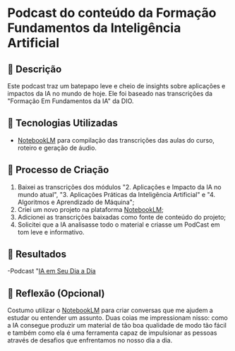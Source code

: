 # Podcast do conteúdo da Formação Fundamentos da Inteligência Artificial

## 📒 Descrição
Este podcast traz um batepapo leve e cheio de insights sobre aplicações e impactos da IA no mundo de hoje. Ele foi baseado nas transcrições da "Formação Em Fundamentos da IA" da DIO.

## 🤖 Tecnologias Utilizadas
 - [NotebookLM](https://notebooklm.google.com/) para compilação das transcrições das aulas do curso, roteiro e geração de áudio.

## 🧐 Processo de Criação
1. Baixei as transcrições dos módulos "2. Aplicações e Impacto da IA no mundo atual", "3. Aplicações Práticas da Inteligência Artificial" e "4. Algoritmos e Aprendizado de Máquina";
2. Criei um novo projeto na plataforma [NotebookLM](https://notebooklm.google.com/);
3. Adicionei as transcrições baixadas como fonte de conteúdo do projeto;
4. Solicitei que a IA analisasse todo o material e criasse um PodCast em tom leve e informativo.

## 🚀 Resultados
-Podcast "[IA em Seu Dia a Dia](https://notebooklm.google.com/notebook/f223c487-d27c-4407-ab41-996bae03b2cb/audio)

## 💭 Reflexão (Opcional)
Costumo utilizar o [NotebookLM](https://notebooklm.google.com/) para criar conversas que me ajudem a estudar ou entender um assunto. Duas coias me impressionam nisso: como a IA consegue produzir um material de tão boa qualidade de modo tão fácil e também como ela é uma ferramenta capaz de impulsionar as pessoas através de desafios que enfrentamos no nosso dia a dia.


